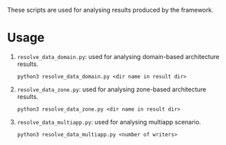 These scripts are used for analysing results produced by the framework.
# Usage

1. `resolve_data_domain.py`: used for analysing domain-based architecture results.
    
    ```
    python3 resolve_data_domain.py <dir name in result dir>
    ```

2. `resolve_data_zone.py`: used for analysing zone-based architecture results.

   ```
   python3 resolve_data_zone.py <dir name in result dir>
   ```

3. `resolve_data_multiapp.py`: used for analysing multiapp scenario.

   ```
   python3 resolve_data_multiapp.py <number of writers>
   ```

   